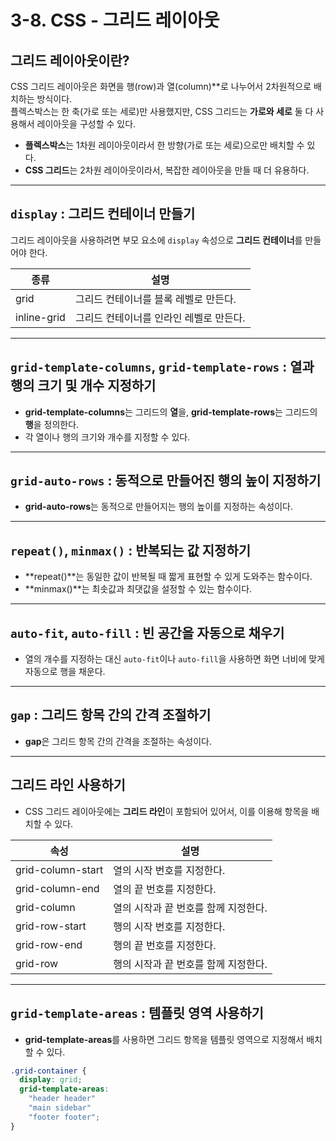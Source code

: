 # 3-8. CSS - 그리드 레이아웃

## 그리드 레이아웃이란?

CSS 그리드 레이아웃은 화면을 행(row)과 열(column)**로 나누어서 2차원적으로 배치하는 방식이다.  
플렉스박스는 한 축(가로 또는 세로)만 사용했지만, CSS 그리드는 **가로와 세로** 둘 다 사용해서 레이아웃을 구성할 수 있다.

- **플렉스박스**는 1차원 레이아웃이라서 한 방향(가로 또는 세로)으로만 배치할 수 있다.
- **CSS 그리드**는 2차원 레이아웃이라서, 복잡한 레이아웃을 만들 때 더 유용하다.

---

## `display` : 그리드 컨테이너 만들기

그리드 레이아웃을 사용하려면 부모 요소에 `display` 속성으로 **그리드 컨테이너**를 만들어야 한다.

| **종류**         | **설명**                           |
|------------------|------------------------------------|
| grid             | 그리드 컨테이너를 블록 레벨로 만든다. |
| inline-grid      | 그리드 컨테이너를 인라인 레벨로 만든다. |

---

## `grid-template-columns`, `grid-template-rows` : 열과 행의 크기 및 개수 지정하기

- **grid-template-columns**는 그리드의 **열**을, **grid-template-rows**는 그리드의 **행**을 정의한다.
- 각 열이나 행의 크기와 개수를 지정할 수 있다.

---

## `grid-auto-rows` : 동적으로 만들어진 행의 높이 지정하기

- **grid-auto-rows**는 동적으로 만들어지는 행의 높이를 지정하는 속성이다.

---

## `repeat()`, `minmax()` : 반복되는 값 지정하기

- **repeat()**는 동일한 값이 반복될 때 짧게 표현할 수 있게 도와주는 함수이다.
- **minmax()**는 최솟값과 최댓값을 설정할 수 있는 함수이다.

---

## `auto-fit`, `auto-fill` : 빈 공간을 자동으로 채우기

- 열의 개수를 지정하는 대신 `auto-fit`이나 `auto-fill`을 사용하면 화면 너비에 맞게 자동으로 행을 채운다.

---

## `gap` : 그리드 항목 간의 간격 조절하기

- **gap**은 그리드 항목 간의 간격을 조절하는 속성이다.

---

## 그리드 라인 사용하기

- CSS 그리드 레이아웃에는 **그리드 라인**이 포함되어 있어서, 이를 이용해 항목을 배치할 수 있다.

| **속성**             | **설명**                        |
|----------------------|---------------------------------|
| grid-column-start    | 열의 시작 번호를 지정한다.      |
| grid-column-end      | 열의 끝 번호를 지정한다.        |
| grid-column          | 열의 시작과 끝 번호를 함께 지정한다. |
| grid-row-start       | 행의 시작 번호를 지정한다.      |
| grid-row-end         | 행의 끝 번호를 지정한다.        |
| grid-row             | 행의 시작과 끝 번호를 함께 지정한다. |
---

## `grid-template-areas` : 템플릿 영역 사용하기

- **grid-template-areas**를 사용하면 그리드 항목을 템플릿 영역으로 지정해서 배치할 수 있다.

```css
.grid-container {
  display: grid;
  grid-template-areas: 
    "header header"
    "main sidebar"
    "footer footer";
}
